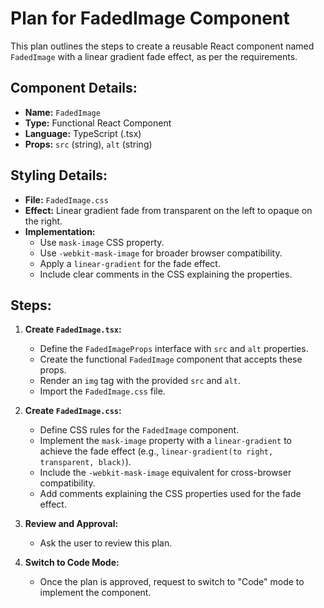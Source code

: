 # Plan for FadedImage Component

This plan outlines the steps to create a reusable React component named `FadedImage` with a linear gradient fade effect, as per the requirements.

## Component Details:
- **Name:** `FadedImage`
- **Type:** Functional React Component
- **Language:** TypeScript (.tsx)
- **Props:** `src` (string), `alt` (string)

## Styling Details:
- **File:** `FadedImage.css`
- **Effect:** Linear gradient fade from transparent on the left to opaque on the right.
- **Implementation:**
    - Use `mask-image` CSS property.
    - Use `-webkit-mask-image` for broader browser compatibility.
    - Apply a `linear-gradient` for the fade effect.
    - Include clear comments in the CSS explaining the properties.

## Steps:

1.  **Create `FadedImage.tsx`:**
    -   Define the `FadedImageProps` interface with `src` and `alt` properties.
    -   Create the functional `FadedImage` component that accepts these props.
    -   Render an `img` tag with the provided `src` and `alt`.
    -   Import the `FadedImage.css` file.

2.  **Create `FadedImage.css`:**
    -   Define CSS rules for the `FadedImage` component.
    -   Implement the `mask-image` property with a `linear-gradient` to achieve the fade effect (e.g., `linear-gradient(to right, transparent, black)`).
    -   Include the `-webkit-mask-image` equivalent for cross-browser compatibility.
    -   Add comments explaining the CSS properties used for the fade effect.

3.  **Review and Approval:**
    -   Ask the user to review this plan.

4.  **Switch to Code Mode:**
    -   Once the plan is approved, request to switch to "Code" mode to implement the component.